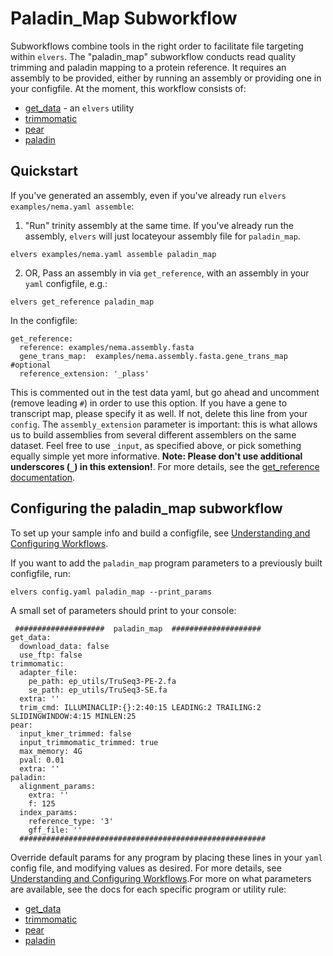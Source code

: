 # Paladin_Map Subworkflow

Subworkflows combine tools in the right order to facilitate file targeting within `elvers`. The "paladin_map" subworkflow conducts read quality trimming and paladin mapping to a protein reference. It requires an assembly to be provided, either by running an assembly or providing one in your configfile. At the moment, this workflow consists of:
 
  - [get_data](get_data.md) - an `elvers` utility
  - [trimmomatic](trimmomatic.md)
  - [pear](pear.md)
  - [paladin](paladin.md)


## Quickstart

If you've generated an assembly, even if you've already run `elvers examples/nema.yaml assemble`:

   1) "Run" trinity assembly at the same time. If you've already run the assembly, `elvers` will just locateyour assembly file for `paladin_map`.
   
   ```
   elvers examples/nema.yaml assemble paladin_map
   ```

   2) OR, Pass an assembly in via `get_reference`, with an assembly in your `yaml` configfile, e.g.:
   ```
   elvers get_reference paladin_map
   ```

   In the configfile:

    get_reference:
      reference: examples/nema.assembly.fasta
      gene_trans_map:  examples/nema.assembly.fasta.gene_trans_map #optional
      reference_extension: '_plass'
    
    
This is commented out in the test data yaml, but go ahead and uncomment (remove leading `#`) in order to use this option. If you have a gene to transcript map, please specify it as well.   If not, delete this line from your `config`. The `assembly_extension` parameter is important: this is what allows us to build assemblies from several different assemblers on the same dataset. Feel free to use `_input`, as   specified above, or pick something equally simple yet more informative. **Note:
    Please don't use additional underscores (`_`) in this extension!**. For more details, see the [get_reference documentation](get_reference.md). 

## Configuring the paladin_map subworkflow 

To set up your sample info and build a configfile, see [Understanding and Configuring Workflows](configure.md).

If you want to add the `paladin_map` program parameters to a previously built configfile, run:
```
elvers config.yaml paladin_map --print_params
```

A small set of parameters should print to your console:

```
 ####################  paladin_map  ####################
get_data:
  download_data: false
  use_ftp: false
trimmomatic:
  adapter_file:
    pe_path: ep_utils/TruSeq3-PE-2.fa
    se_path: ep_utils/TruSeq3-SE.fa
  extra: ''
  trim_cmd: ILLUMINACLIP:{}:2:40:15 LEADING:2 TRAILING:2 SLIDINGWINDOW:4:15 MINLEN:25
pear:
  input_kmer_trimmed: false
  input_trimmomatic_trimmed: true
  max_memory: 4G
  pval: 0.01
  extra: ''
paladin:
  alignment_params:
    extra: ''
    f: 125
  index_params:
    reference_type: '3'
    gff_file: ''
  #######################################################
```

Override default params for any program by placing these lines in your `yaml` config file, and modifying values as desired. For more details, see [Understanding and Configuring Workflows](configure.md).For more on what parameters are available, see the docs for each specific program or utility rule:

  - [get_data](get_data.md)
  - [trimmomatic](trimmomatic.md)
  - [pear](pear.md)
  - [paladin](paladin_map.md)
